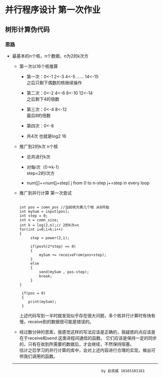 # 并行程序设计 第一次作业 
## 树形计算伪代码
### 思路
* 最基本的n个核，n个数据，n为2的k次方
   * 第一次以16个核推算  

       *   第一次：0<-1 2<-3 4<-5 ...... 14<-15  
     之后只剩下偶数的核继续操作  
 
       *   第二次：0<-2 4<-6 8<-10 12<-14  
      之后剩下4的倍数
       *   第三次：0<-4 8<-12  
      最后8的倍数
       *   第四次：0<-8
       *   共4次 也就是log2 16
   *  推广到2的k次 n个核  

       *  总共进行k次  

       * 对每i次（0->k-1）    
         step=2的i次方  
       * num[j]+=num[j+step] j from 0 to n-step j+=step in every loop
   * 推广到并行计算  第一次尝试

       ```
       
       int pos = comn_pos //当前核为第几个核 从0开始
       int mySum = input[pos];
       int step = 0;
       int n = comn_size;
       int k = log(2,n);// 2的k次=n
       for(int i=0;i<k;i++)
       {
            step = power(2,i);
          
            if(pos%(2*step) == 0)
            {
                mySum += receiveFrom(pos+step);
            }
            else 
            {
                send(mySum , pos-step);
                break;
            }   
       }

        if(pos = 0)
        {
           print(mySum);
        }
       ```

       上述代码写到一半时就发现似乎存在很大问题，多个核并行计算时有快有慢，receive到的数据很可能是错误的。

    * 经过数分钟的思索，我感觉这样的写法应该是正确的，我疑惑的点应该是在于receive和send 这类进程间通信的函数。 它们应该是保持一定的同步的，只有在收到所需要的数据后，才会继续，不然保持阻塞。  
    估计之后学习的并行计算的库中，会对上述内容进行合理的实现，做出可供我们调用的函数。
    --- 

                                               by 赵奕威 10165101161

